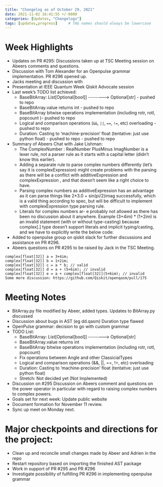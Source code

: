 ```yaml
---
title: "Changelog as of October 29, 2021"
date: 2021-11-02 16:41:55 +/-0800
categories: [Updates, "Changelogs"]
tags: [updates,progress]     # TAG names should always be lowercase
---
```


# Week Highlights
- Updates on PR #295: Discussions taken up at TSC Meeting session on Abeers comments and questions.
- Discussion with Tom Alexander for an Openpulse grammar implementation. PR #296 opened up.
- Jacks meeting and discussion with
- Presentation at IEEE Quantum Week Qiskit Advocate session
- Last week’s TODO list achieved:
  - BaseBitArray:  List[Optional[bool]]  --------> Optional[str] - pushed to repo
  - BaseBitArray.value returns int - pushed to repo
  - BaseBitArray bitwise operations implementation (including rotr, rotl, popcount )- pushed to repo
  - Logical and comparison operations (`&&`, `||`, `==`, `!=`, etc) overloading - pushed to repo
  - Duration: Casting to ‘machine-precision’ float (tentative: just use python float) - pushed to repo - pushed to repo
- Summary of Abeers Chat with Jake Lishman:
    - The ComplexNumber : RealNumber PlusMinus ImagNumber is a lexer rule, not a parser rule as it starts with a capital letter (didn’t know this earlier).
    - Adding a separate rule to parse complex numbers differently (let’s say it is complexExpression) might create problems with the parsing as there will be a conflict with additiveExpression and complexExpression , and that doesn’t seem like a right choice to have.
    - Parsing complex numbers as additiveExpression has an advantage as it can parse things like 2*3.0 + sin(pi/2)imag successfully, which is a valid thing according to spec, but will be difficult to implement with complexExpression type parsing rule.
    - Literals for complex numbers ar- e probably not allowed as there has been no discussion about it anywhere. Example (3+4im) * (1+2im) is an invalid statement (with or without type-casting) because complex[.] type doesn’t support literals and implicit typing/casting, and we have to explicitly write the below code:
- Added to openpulse group on qiskit slack for further discussions and assistance on PR #296.
- Abeers questions on PR #295 to be raised by Jack in the TSC Meeting.

```
complex[float[32]] a = 3+4im;
complex[float[32]] b = 1+2im;
complex[float[32]] c = a * b; // valid
complex[float[32]] d = a + (5+6im); // invalid
complex[float[32]] e = a + complex[float[32]](5+6im); // invalid
Some more discussion: https://github.com/Qiskit/openqasm/pull/175
```

# Meeting Notes

- BitArray.py file modified by Abeer, added types. Updates to BitArray.py discussed
- Discussion about bugs in AST (eg dd.qasm) Duration type flawed
- OpenPulse grammar: decision to go with custom grammar
- TODO List:
  - BaseBitArray:  List[Optional[bool]]  --------> Optional[str]
  - BaseBitArray.value returns int
  - BaseBitArray bitwise operations implementation (including rotr, rotl, popcount)
  - Fix operations between Angle and other ClassicialTypes
  - Logical and comparison operations (&&, \|\|, \=\=, \!\=, etc) overloading
  - Duration: Casting to ‘machine-precision’ float (tentative: just use python float)
  - Stretch: Not decided yet (Not Implemented)
- Discussion on #295 Discussion on Abeers comment and questions on the power operator in particular with regard to raising complex numbers to complex powers.
- Goals set for next week: Update public website
- Document formation for November 11 review.
- Sync up meet on Monday next.


#  Major checkpoints and directions for the project:
  - Clean up and reconcile small changes made by Abeer and Adrien in the repo
  - Restart repository based on importing the finished AST package
  - Work in support of PR #295 and PR #296
  - Investigate possibility of fulfilling PR #296 in implementing openpulse grammar
